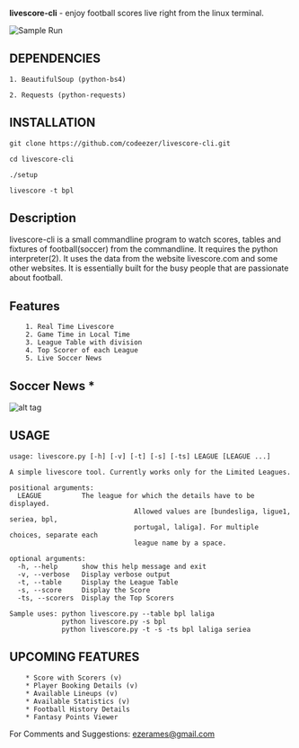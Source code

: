<b>livescore-cli</b> - enjoy football scores live right from the linux terminal.

![Sample Run](http://i.imgur.com/yDR7Bxs.jpg)
    
## DEPENDENCIES
    
    1. BeautifulSoup (python-bs4)

    2. Requests (python-requests)
    

## INSTALLATION

    git clone https://github.com/codeezer/livescore-cli.git
  
    cd livescore-cli
    
    ./setup

    livescore -t bpl 


## Description

livescore-cli is a small commandline program to watch scores, tables and fixtures of football(soccer) from the commandline. It requires the python interpreter(2). It uses the data from the website livescore.com and some other websites. It is essentially built for the busy people that are passionate about football.

## Features

        1. Real Time Livescore
        2. Game Time in Local Time 
        3. League Table with division
        4. Top Scorer of each League
        5. Live Soccer News

## Soccer News *

![alt tag](http://i.imgur.com/P6d8Qgz.jpg)

## USAGE

    usage: livescore.py [-h] [-v] [-t] [-s] [-ts] LEAGUE [LEAGUE ...]
    
    A simple livescore tool. Currently works only for the Limited Leagues.
    
    positional arguments:
      LEAGUE          The league for which the details have to be displayed.
                                   Allowed values are [bundesliga, ligue1, seriea, bpl,
                                   portugal, laliga]. For multiple choices, separate each
                                   league name by a space.

    optional arguments:
      -h, --help      show this help message and exit
      -v, --verbose   Display verbose output
      -t, --table     Display the League Table
      -s, --score     Display the Score
      -ts, --scorers  Display the Top Scorers
    
    Sample uses: python livescore.py --table bpl laliga
                 python livescore.py -s bpl
                 python livescore.py -t -s -ts bpl laliga seriea

## UPCOMING FEATURES

        * Score with Scorers (v)
        * Player Booking Details (v)
        * Available Lineups (v)
        * Available Statistics (v)
        * Football History Details
        * Fantasy Points Viewer

For Comments and Suggestions: ezerames@gmail.com
